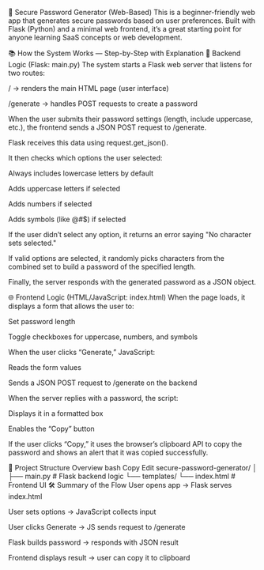 🔐 Secure Password Generator (Web-Based)
This is a beginner-friendly web app that generates secure passwords based on user preferences. Built with Flask (Python) and a minimal web frontend, it’s a great starting point for anyone learning SaaS concepts or web development.

📚 How the System Works — Step-by-Step with Explanation
🧠 Backend Logic (Flask: main.py)
The system starts a Flask web server that listens for two routes:

/ → renders the main HTML page (user interface)

/generate → handles POST requests to create a password

When the user submits their password settings (length, include uppercase, etc.), the frontend sends a JSON POST request to /generate.

Flask receives this data using request.get_json().

It then checks which options the user selected:

Always includes lowercase letters by default

Adds uppercase letters if selected

Adds numbers if selected

Adds symbols (like @#$) if selected

If the user didn’t select any option, it returns an error saying "No character sets selected."

If valid options are selected, it randomly picks characters from the combined set to build a password of the specified length.

Finally, the server responds with the generated password as a JSON object.

🌐 Frontend Logic (HTML/JavaScript: index.html)
When the page loads, it displays a form that allows the user to:

Set password length

Toggle checkboxes for uppercase, numbers, and symbols

When the user clicks “Generate,” JavaScript:

Reads the form values

Sends a JSON POST request to /generate on the backend

When the server replies with a password, the script:

Displays it in a formatted box

Enables the “Copy” button

If the user clicks “Copy,” it uses the browser’s clipboard API to copy the password and shows an alert that it was copied successfully.

🧩 Project Structure Overview
bash
Copy
Edit
secure-password-generator/
│
├── main.py                  # Flask backend logic
└── templates/
    └── index.html           # Frontend UI
🛠️ Summary of the Flow
User opens app → Flask serves index.html

User sets options → JavaScript collects input

User clicks Generate → JS sends request to /generate

Flask builds password → responds with JSON result

Frontend displays result → user can copy it to clipboard
